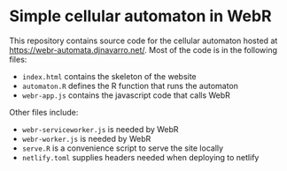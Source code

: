 # Simple cellular automaton in WebR

This repository contains source code for the cellular automaton hosted at https://webr-automata.djnavarro.net/. Most of the code is in the following files:

- `index.html` contains the skeleton of the website
- `automaton.R` defines the R function that runs the automaton
- `webr-app.js` contains the javascript code that calls WebR

Other files include:

- `webr-serviceworker.js` is needed by WebR 
- `webr-worker.js` is needed by WebR
- `serve.R` is a convenience script to serve the site locally
- `netlify.toml` supplies headers needed when deploying to netlify
